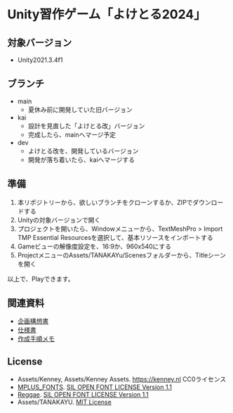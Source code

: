 # Unity習作ゲーム「よけとる2024」

## 対象バージョン

- Unity2021.3.4f1

## ブランチ

- main
  - 夏休み前に開発していた旧バージョン
- kai
  - 設計を見直した「よけとる改」バージョン
  - 完成したら、mainへマージ予定
- dev
  - よけとる改を、開発しているバージョン
  - 開発が落ち着いたら、kaiへマージする

## 準備

1. 本リポジトリーから、欲しいブランチをクローンするか、ZIPでダウンロードする
2. Unityの対象バージョンで開く
3. プロジェクトを開いたら、Windowメニューから、TextMeshPro > Import TMP Essential Resourcesを選択して、基本リソースをインポートする
4. Gameビューの解像度設定を、16:9か、960x540にする
5. ProjectメニューのAssets/TANAKAYu/Scenesフォルダーから、Titleシーンを開く

以上で、Playできます。

## 関連資料

- [企画構想書](https://docs.google.com/document/d/1QWjmCbE-eK3AFoHZ65Gr_7BzSvXDsPP9iAWpBW4m7Go/)
- [仕様書](https://docs.google.com/spreadsheets/d/1ZA2auT3AOSZdYPidrWkrzl3TqlmYyR1VFGqBaFEAd5Y/)
- [作成手順メモ](https://docs.google.com/document/d/1ar_jQM0rF5j6vMPtDx9rnRNVCLB7ZJ03D98rlrKEMAY/)

## License

- Assets/Kenney, Assets/Kenney Assets. https://kenney.nl CC0ライセンス
- [MPLUS_FONTS](https://mplusfonts.github.io). [SIL OPEN FONT LICENSE Version 1.1](Assets/MPLUS_FONTS/OFL.txt)
- [Reggae](https://github.com/fontworks-fonts/Reggae). [SIL OPEN FONT LICENSE Version 1.1](Assets/Reggae/OFL.txt)
- Assets/TANAKAYU. [MIT License](LICENSE)
